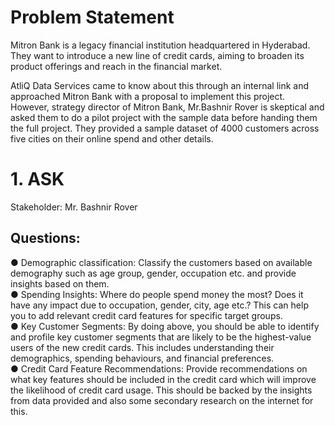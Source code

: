 # Problem Statement
Mitron Bank is a legacy financial institution headquartered in Hyderabad. They want to introduce a new line of credit cards, aiming to broaden its product offerings and reach in the financial market.

AtliQ Data Services came to know about this through an internal link and approached Mitron Bank with a proposal to implement this project. However, strategy director of Mitron Bank, Mr.Bashnir Rover is skeptical and asked them to do a pilot project with the sample data before handing them the full project. They provided a sample dataset of 4000 customers across five cities on their online spend and other details.  
# 1. ASK
Stakeholder: Mr. Bashnir Rover

## Questions:
 ● Demographic classification: Classify the customers based on available demography such as age group, gender, occupation etc. and provide insights based on them.  
 ● Spending Insights: Where do people spend money the most? Does it have any impact due to occupation, gender, city, age etc.? This can help you to add relevant credit card features for specific target groups.  
 ● Key Customer Segments: By doing above, you should be able to identify and profile key customer segments that are likely to be the highest-value users of the new credit cards. This includes understanding their       demographics, spending behaviours, and financial preferences.  
 ● Credit Card Feature Recommendations: Provide recommendations on what key features should be included in the credit card which will improve the likelihood of credit card usage. This should be backed by the           insights from data provided and also some secondary research on the internet for this.  
